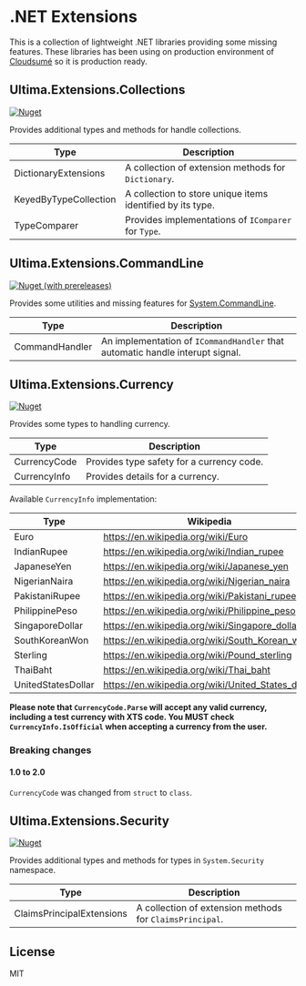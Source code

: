 # .NET Extensions

This is a collection of lightweight .NET libraries providing some missing features. These libraries has been using on production environment of [Cloudsumé](https://cloudsume.com) so it is production ready.

## Ultima.Extensions.Collections
[![Nuget](https://img.shields.io/nuget/v/Ultima.Extensions.Collections)](https://www.nuget.org/packages/Ultima.Extensions.Collections)

Provides additional types and methods for handle collections.

| Type                  | Description                                                |
| --------------------- | ---------------------------------------------------------- |
| DictionaryExtensions  | A collection of extension methods for `Dictionary`.        |
| KeyedByTypeCollection | A collection to store unique items identified by its type. |
| TypeComparer          | Provides implementations of `IComparer` for `Type`.        |

## Ultima.Extensions.CommandLine
[![Nuget (with prereleases)](https://img.shields.io/nuget/vpre/Ultima.Extensions.CommandLine)](https://www.nuget.org/packages/Ultima.Extensions.CommandLine)

Provides some utilities and missing features for [System.CommandLine](https://www.nuget.org/packages/System.CommandLine).

| Type           | Description                                                                   |
| -------------- | ----------------------------------------------------------------------------- |
| CommandHandler | An implementation of `ICommandHandler` that automatic handle interupt signal. |

## Ultima.Extensions.Currency
[![Nuget](https://img.shields.io/nuget/v/Ultima.Extensions.Currency)](https://www.nuget.org/packages/Ultima.Extensions.Currency)

Provides some types to handling currency.

| Type         | Description                               |
| ------------ | ----------------------------------------- |
| CurrencyCode | Provides type safety for a currency code. |
| CurrencyInfo | Provides details for a currency.          |

Available `CurrencyInfo` implementation:

| Type               | Wikipedia                                          |
| ------------------ | -------------------------------------------------- |
| Euro               | https://en.wikipedia.org/wiki/Euro                 |
| IndianRupee        | https://en.wikipedia.org/wiki/Indian_rupee         |
| JapaneseYen        | https://en.wikipedia.org/wiki/Japanese_yen         |
| NigerianNaira      | https://en.wikipedia.org/wiki/Nigerian_naira       |
| PakistaniRupee     | https://en.wikipedia.org/wiki/Pakistani_rupee      |
| PhilippinePeso     | https://en.wikipedia.org/wiki/Philippine_peso      |
| SingaporeDollar    | https://en.wikipedia.org/wiki/Singapore_dollar     |
| SouthKoreanWon     | https://en.wikipedia.org/wiki/South_Korean_won     |
| Sterling           | https://en.wikipedia.org/wiki/Pound_sterling       |
| ThaiBaht           | https://en.wikipedia.org/wiki/Thai_baht            |
| UnitedStatesDollar | https://en.wikipedia.org/wiki/United_States_dollar |

**Please note that `CurrencyCode.Parse` will accept any valid currency, including a test currency with XTS code. You MUST check `CurrencyInfo.IsOfficial` when accepting a currency from the user.**

### Breaking changes

#### 1.0 to 2.0

`CurrencyCode` was changed from `struct` to `class`.

## Ultima.Extensions.Security
[![Nuget](https://img.shields.io/nuget/v/Ultima.Extensions.Security)](https://www.nuget.org/packages/Ultima.Extensions.Security)

Provides additional types and methods for types in `System.Security` namespace.

| Type                       | Description                                              |
| -------------------------- | -------------------------------------------------------- |
| ClaimsPrincipalExtensions  | A collection of extension methods for `ClaimsPrincipal`. |

## License

MIT
